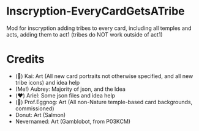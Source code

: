 # Inscryption-EveryCardGetsATribe

Mod for inscryption adding tribes to every card, including all temples and acts, adding them to act1 (tribes do NOT work outside of act1)

# Credits

- (💛) Kai: Art (All new card portraits not otherwise specified, and all new tribe icons) and idea help
- (Me!) Aubrey: Majority of json, and the Idea
- (❤️) Ariel: Some json files and idea help
- (💸) Prof.Eggnog: Art (All non-Nature temple-based card backgrounds, commissioned)
- Donut: Art (Salmon)
- Nevernamed: Art (Gamblobot, from P03KCM)